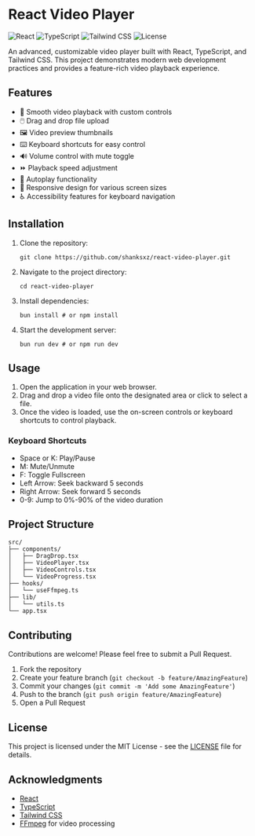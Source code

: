 # React Video Player

![React](https://img.shields.io/badge/React-18.x-blue)
![TypeScript](https://img.shields.io/badge/TypeScript-5.x-blue)
![Tailwind CSS](https://img.shields.io/badge/Tailwind%20CSS-3.x-blue)
![License](https://img.shields.io/badge/license-MIT-green)

An advanced, customizable video player built with React, TypeScript, and Tailwind CSS. This project demonstrates modern web development practices and provides a feature-rich video playback experience.

## Features

- 🎥 Smooth video playback with custom controls
- 🖱️ Drag and drop file upload
- 🖼️ Video preview thumbnails
- ⌨️ Keyboard shortcuts for easy control
- 🔊 Volume control with mute toggle
- ⏩ Playback speed adjustment
- 🔁 Autoplay functionality
- 📱 Responsive design for various screen sizes
- ♿ Accessibility features for keyboard navigation

## Installation

1. Clone the repository:
   ```
   git clone https://github.com/shanksxz/react-video-player.git
   ```

2. Navigate to the project directory:
   ```
   cd react-video-player
   ```

3. Install dependencies:
   ```
   bun install # or npm install
   ```

4. Start the development server:
   ```
   bun run dev # or npm run dev
   ```

## Usage

1. Open the application in your web browser.
2. Drag and drop a video file onto the designated area or click to select a file.
3. Once the video is loaded, use the on-screen controls or keyboard shortcuts to control playback.

### Keyboard Shortcuts

- Space or K: Play/Pause
- M: Mute/Unmute
- F: Toggle Fullscreen
- Left Arrow: Seek backward 5 seconds
- Right Arrow: Seek forward 5 seconds
- 0-9: Jump to 0%-90% of the video duration

## Project Structure

```
src/
├── components/
│   ├── DragDrop.tsx
│   ├── VideoPlayer.tsx
│   ├── VideoControls.tsx
│   └── VideoProgress.tsx
├── hooks/
│   └── useFfmpeg.ts
├── lib/
│   └── utils.ts
└── app.tsx
```

## Contributing

Contributions are welcome! Please feel free to submit a Pull Request.

1. Fork the repository
2. Create your feature branch (`git checkout -b feature/AmazingFeature`)
3. Commit your changes (`git commit -m 'Add some AmazingFeature'`)
4. Push to the branch (`git push origin feature/AmazingFeature`)
5. Open a Pull Request

## License

This project is licensed under the MIT License - see the [LICENSE](LICENSE) file for details.

## Acknowledgments

- [React](https://reactjs.org/)
- [TypeScript](https://www.typescriptlang.org/)
- [Tailwind CSS](https://tailwindcss.com/)
- [FFmpeg](https://ffmpeg.org/) for video processing
